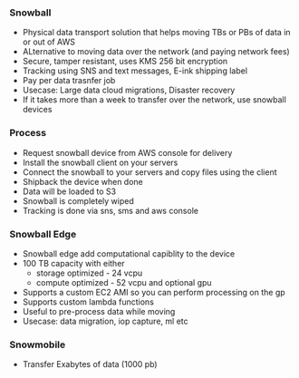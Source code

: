 ### Snowball
- Physical data transport solution that helps moving TBs or PBs of data in or out of AWS
- ALternative to moving data over the network (and paying network fees)
- Secure, tamper resistant, uses KMS 256 bit encryption
- Tracking using SNS and text messages, E-ink shipping label
- Pay per data trasnfer job
- Usecase: Large data cloud migrations, Disaster recovery
- If it takes more than a week to transfer over the network, use snowball devices


### Process
- Request snowball device from AWS console for delivery
- Install the snowball client on your servers
- Connect the snowball to your servers and copy files using the client
- Shipback the device when done
- Data will be loaded to S3
- Snowball is completely wiped
- Tracking is done via sns, sms and aws console


### Snowball Edge
- Snowball edge add computational capiblity to the device
- 100 TB capacity with either
  - storage optimized - 24 vcpu
  - compute optimized - 52 vcpu and optional gpu
- Supports a custom EC2 AMI so you can perform processing on the gp
- Supports custom lambda functions
- Useful to pre-process data while moving
- Usecase: data migration, iop capture, ml etc


### Snowmobile
- Transfer Exabytes of data (1000 pb)

